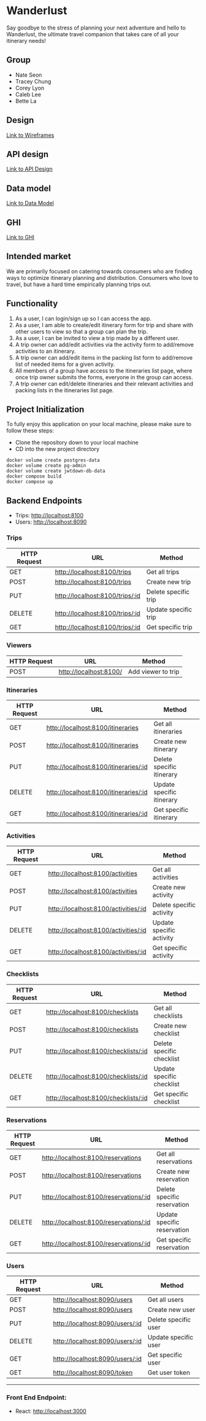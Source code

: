 # Wanderlust
Say goodbye to the stress of planning your next adventure and hello to Wanderlust, the ultimate travel companion that takes care of all your itinerary needs!

## Group
- Nate Seon
- Tracey Chung
- Corey Lyon
- Caleb Lee
- Bette La

## Design
[Link to Wireframes](docs/wireframes/wireframe.png)


## API design
[Link to API Design](API_Design.md)<br>


## Data model
[Link to Data Model](Data_Model.md)<br>


## GHI
[Link to GHI](docs/ghi-design.md)<br>


## Intended market
We are primarily focused on catering towards consumers who are finding ways to optimize itinerary planning and distribution. Consumers who love to travel, but have a hard time empirically planning trips out.

## Functionality

1. As a user, I can login/sign up so I can access the app.
2. As a user, I am able to create/edit itinerary form for trip and share with other users to view so that a group can plan the trip.
3. As a user, I can be invited to view a trip made by a different user.
4. A trip owner can add/edit activities via the activity form to add/remove activities to an itinerary.
5. A trip owner can add/edit items in the packing list form to add/remove list of needed items for a given activity.
6. All members of a group have access to the itineraries list page, where once trip owner submits the forms, everyone in the group can access.
7. A trip owner can edit/delete itineraries and their relevant activities and packing lists in the itineraries list page.


## Project Initialization
To fully enjoy this application on your local machine, please make sure to follow these steps:

- Clone the repository down to your local machine
- CD into the new project directory

```
docker volume create postgres-data
docker volume create pg-admin
docker volume create jwtdown-db-data
docker compose build
docker compose up
```

## Backend Endpoints

- Trips: [http://localhost:8100](http://localhost:8100/)
- Users: [http://localhost:8090](http://localhost:8090)

### Trips
| HTTP Request | URL                                                                | Method               |
| ------------ | ------------------------------------------------------------------ | -------------------- |
| GET          | [http://localhost:8100/trips](http://localhost:8100/trips)         | Get all trips        |
| POST         | [http://localhost:8100/trips](http://localhost:8100/trips)         | Create new trip      |
| PUT          | [http://localhost:8100/trips/:id](http://localhost:8100/trips/:id) | Delete specific trip |
| DELETE       | [http://localhost:8100/trips/:id](http://localhost:8100/trips/:id) | Update specific trip |
| GET          | [http://localhost:8100/trips/:id](http://localhost:8100/trips/:id) | Get specific trip    |

### Viewers
| HTTP Request | URL                                              | Method             |
| ------------ | ------------------------------------------------ | ------------------ |
| POST         | [http://localhost:8100/](http://localhost:8100/) | Add viewer to trip |

### Itineraries
| HTTP Request | URL                                                                            | Method                    |
| ------------ | ------------------------------------------------------------------------------ | ------------------------- |
| GET          | [http://localhost:8100/itineraries](http://localhost:8100/itineraries)         | Get all itineraries       |
| POST         | [http://localhost:8100/itineraries](http://localhost:8100/itineraries)         | Create new itinerary      |
| PUT          | [http://localhost:8100/itineraries/:id](http://localhost:8100/itineraries/:id) | Delete specific itinerary |
| DELETE       | [http://localhost:8100/itineraries/:id](http://localhost:8100/itineraries/:id) | Update specific itinerary |
| GET          | [http://localhost:8100/itineraries/:id](http://localhost:8100/itineraries/:id) | Get specific itinerary    |

### Activities
| HTTP Request | URL                                                                          | Method                   |
| ------------ | ---------------------------------------------------------------------------- | ------------------------ |
| GET          | [http://localhost:8100/activities](http://localhost:8100/activities)         | Get all activities       |
| POST         | [http://localhost:8100/activities](http://localhost:8100/activities)         | Create new activity      |
| PUT          | [http://localhost:8100/activities/:id](http://localhost:8100/activities/:id) | Delete specific activity |
| DELETE       | [http://localhost:8100/activities/:id](http://localhost:8100/activities/:id) | Update specific activity |
| GET          | [http://localhost:8100/activities/:id](http://localhost:8100/activities/:id) | Get specific activity    |

### Checklists
| HTTP Request | URL                                                                          | Method                    |
| ------------ | ---------------------------------------------------------------------------- | ------------------------- |
| GET          | [http://localhost:8100/checklists](http://localhost:8100/checklists)         | Get all checklists        |
| POST         | [http://localhost:8100/checklists](http://localhost:8100/checklists)         | Create new checklist      |
| PUT          | [http://localhost:8100/checklists/:id](http://localhost:8100/checklists/:id) | Delete specific checklist |
| DELETE       | [http://localhost:8100/checklists/:id](http://localhost:8100/checklists/:id) | Update specific checklist |
| GET          | [http://localhost:8100/checklists/:id](http://localhost:8100/checklists/:id) | Get specific checklist    |

### Reservations
| HTTP Request | URL                                                                              | Method                      |
| ------------ | -------------------------------------------------------------------------------- | --------------------------- |
| GET          | [http://localhost:8100/reservations](http://localhost:8100/reservations)         | Get all reservations        |
| POST         | [http://localhost:8100/reservations](http://localhost:8100/reservations)         | Create new reservation      |
| PUT          | [http://localhost:8100/reservations/:id](http://localhost:8100/reservations/:id) | Delete specific reservation |
| DELETE       | [http://localhost:8100/reservations/:id](http://localhost:8100/reservations/:id) | Update specific reservation |
| GET          | [http://localhost:8100/reservations/:id](http://localhost:8100/reservations/:id) | Get specific reservation    |

### Users
| HTTP Request | URL                                                                | Method               |
| ------------ | ------------------------------------------------------------------ | -------------------- |
| GET          | [http://localhost:8090/users](http://localhost:8090/users)         | Get all users        |
| POST         | [http://localhost:8090/users](http://localhost:8090/users)         | Create new user      |
| PUT          | [http://localhost:8090/users/:id](http://localhost:8090/users/:id) | Delete specific user |
| DELETE       | [http://localhost:8090/users/:id](http://localhost:8090/users/:id) | Update specific user |
| GET          | [http://localhost:8090/users/:id](http://localhost:8090/users/:id) | Get specific user    |
| GET          | [http://localhost:8090/token](http://localhost:8090/token)         | Get user token       |

---

### Front End Endpoint:

- React: [http://localhost:3000](http://localhost:3000/)
